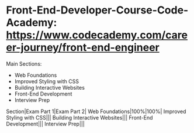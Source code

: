 # Front-End-Developer-Course-Code-Academy:  https://www.codecademy.com/career-journey/front-end-engineer

Main Sections:
- Web Foundations 
- Improved Styling with CSS
- Building Interactive Websites
- Front-End Development
- Interview Prep

Section|Exam Part 1|Exam Part 2|
Web Foundations|100%|100%|
Improved Styling with CSS|||
Building Interactive Websites|||
Front-End Development|||
Interview Prep|||
